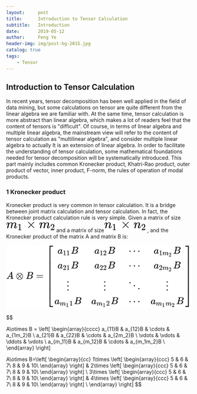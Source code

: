 ```yaml
---
layout:     post
title:      Introduction to Tensor Calculation
subtitle:   Introduction
date:       2019-05-12
author:     Feng Ye
header-img: img/post-bg-2015.jpg
catalog: true
tags:
    - Tensor
---
```


## Introduction to Tensor Calculation

In recent years, tensor decomposition has been well applied in the field of data mining, but some calculations on tensor are quite different from the linear algebra we are familiar with. At the same time, tensor calculation is  more abstract than linear algebra, which makes a lot of readers feel that the content of tensors is "difficult". 
Of course, in terms of linear algebra and multiple linear algebra, the mainstream view will refer to the content of tensor calculation as "multilinear algebra", and consider multiple linear algebra to actually It is an extension of linear algebra. 
In order to facilitate the understanding of tensor calculation, some mathematical foundations needed for tensor decomposition will be systematically introduced. This part mainly includes common Kronecker product, Khatri-Rao product, outer product of vector, inner product, F-norm, the rules of operation of modal products.


### 1 Kronecker product

Kronecker product is very common in tensor calculation. It is a bridge between joint matrix calculation and tensor calculation. In fact, the Kronecker product calculation rule is very simple. Given a matrix of size![](/img/in-post/Introduction.assets/equation.svg)and a matrix of size![](/img/in-post/Introduction.assets/equation-1569595360662.svg), and the Kronecker product of the matrix A and matrix B is:

![](/img/in-post/Introduction.assets/equation-1569596579451.svg)

$$

A\otimes B = \left[ \begin{array}{cccc} a_{11}B & a_{12}B & \cdots & a_{1m_2}B \\ a_{21}B & a_{22}B & \cdots & a_{2m_2}B \\ \vdots & \vdots & \ddots & \vdots \\ a_{m_11}B & a_{m_12}B & \cdots & a_{m_1m_2}B \\ \end{array} \right] 

$$
$$
A\otimes B=\left[ \begin{array}{cc} 1\times \left[ \begin{array}{ccc} 5 & 6 & 7\\ 8 & 9 & 10\\ \end{array} \right] & 2\times \left[ \begin{array}{ccc} 5 & 6 & 7\\ 8 & 9 & 10\\ \end{array} \right] \\ 3\times \left[ \begin{array}{ccc} 5 & 6 & 7\\ 8 & 9 & 10\\ \end{array} \right] & 4\times \left[ \begin{array}{ccc} 5 & 6 & 7\\ 8 & 9 & 10\\ \end{array} \right] \\ \end{array} \right]
$$


